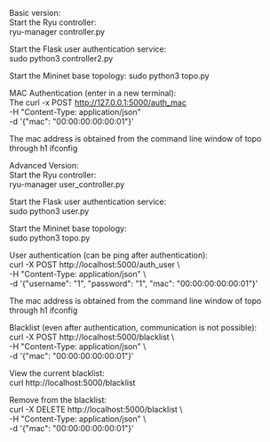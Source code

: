 Basic version:  
Start the Ryu controller:  
ryu-manager controller.py

Start the Flask user authentication service:  
sudo python3 controller2.py

Start the Mininet base topology:
sudo python3 topo.py

MAC Authentication (enter in a new terminal):  
The curl -x POST http://127.0.0.1:5000/auth_mac \
-H "Content-Type: application/json" \
-d '{"mac": "00:00:00:00:00:01"}'

The mac address is obtained from the command line window of topo through h1 ifconfig

Advanced Version:  
Start the Ryu controller:  
ryu-manager user_controller.py

Start the Flask user authentication service:  
sudo python3 user.py

Start the Mininet base topology:  
sudo python3 topo.py

User authentication (can be ping after authentication):  
curl -X POST http://localhost:5000/auth_user \  
-H "Content-Type: application/json" \  
-d '{"username": "1", "password": "1", "mac": "00:00:00:00:00:01"}'

The mac address is obtained from the command line window of topo through h1 ifconfig

Blacklist (even after authentication, communication is not possible):  
curl -X POST http://localhost:5000/blacklist \  
-H "Content-Type: application/json" \  
-d '{"mac": "00:00:00:00:00:01"}'

View the current blacklist:  
curl http://localhost:5000/blacklist  

Remove from the blacklist:  
curl -X DELETE http://localhost:5000/blacklist \  
-H "Content-Type: application/json" \  
-d '{"mac": "00:00:00:00:00:01"}'
